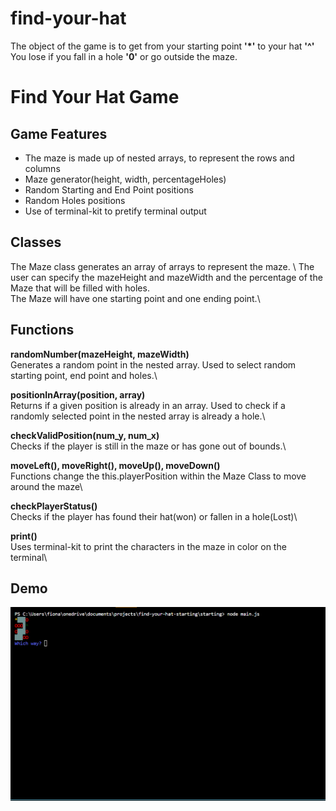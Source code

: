 # find-your-hat
The object of the game is to get from your starting point __'*'__ to your hat **'^'** \
You lose if you fall in a hole **'0'** or go outside the maze.

# Find Your Hat Game
## Game Features
- The maze is made up of nested arrays, to represent the rows and columns
- Maze generator(height, width, percentageHoles)
- Random Starting and End Point positions
- Random Holes positions
- Use of terminal-kit to pretify terminal output 
## Classes
The Maze class generates an array of arrays to represent the maze. \ 
The user can specify the mazeHeight and mazeWidth and the percentage of the Maze that will be filled with holes.\
The Maze will have one starting point and one ending point.\  
## Functions
__randomNumber(mazeHeight, mazeWidth)__ \
Generates a random point in the nested array. Used to select random starting point, end point and holes.\

__positionInArray(position, array)__ \
Returns if a given position is already in an array. Used to check if a randomly selected point in the nested array is already a hole.\

__checkValidPosition(num_y, num_x)__\
Checks if the player is still in the maze or has gone out of bounds.\

__moveLeft(), moveRight(), moveUp(), moveDown()__\
Functions change the this.playerPosition within the Maze Class to move around the maze\

__checkPlayerStatus()__\
Checks if the player has found their hat(won) or fallen in a hole(Lost)\

__print()__\
Uses terminal-kit to print the characters in the maze in color on the terminal\


## Demo
![Find Your Hat Demo](mazedemo.gif)
